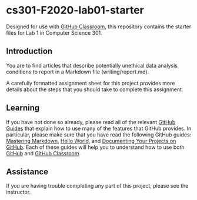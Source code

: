 
# cs301-F2020-lab01-starter

Designed for use with [GitHub Classroom](https://classroom.github.com/), this repository contains the starter files for Lab 1 in Computer Science 301.

## Introduction
You are to find articles that describe potentially unethical data analysis conditions to report in a Markdown file (writing/report.md).

A carefully formatted assignment sheet for this project provides more details about the steps that you should take to complete this assignment.

## Learning

If you have not done so already, please read all of the relevant [GitHub Guides](https://guides.github.com/) that explain how to use many of the features that GitHub provides. In particular, please make sure that you have read the following GitHub guides: [Mastering Markdown](https://guides.github.com/features/mastering-markdown/), [Hello World](https://guides.github.com/activities/hello-world/), and [Documenting Your Projects on GitHub](https://guides.github.com/features/wikis/). Each of these guides will help you to understand how to use both [GitHub](http://github.com) and [GitHub Classroom](https://classroom.github.com/).


## Assistance

If you are having trouble completing any part of this project, please see the instructor.
